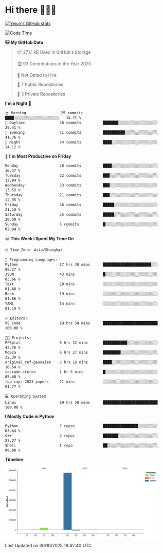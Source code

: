# Hi there 👋👋👋


<!-- <img height="195px" src="https://github-readme-stats.vercel.app/api?username=yejun688&count_private=true&show_icons=true&hide_rank=true&title_color=0969da&bg_color=ffffff00&text_color=57606a&disable_animations=true"><img height="195px" src="https://github-readme-stats.vercel.app/api/top-langs?username=yejun688&layout=compact&title_color=0969da&bg_color=ffffff00&text_color=57606a"> -->

[![Yejun's GitHub stats](https://github-readme-stats.vercel.app/api?username=yejun688)](https://github.com/yejun688/github-readme-stats)

<!---
yejun688/yejun688 is a ✨ special ✨ repository because its `README.md` (this file) appears on your GitHub profile.
You can click the Preview link to take a look at your changes.
--->

<!--START_SECTION:waka-->
![Code Time](http://img.shields.io/badge/Code%20Time-1%2C770%20hrs%2038%20mins-blue)

**🐱 My GitHub Data** 

> 📦 271.1 kB Used in GitHub's Storage 
 > 
> 🏆 93 Contributions in the Year 2025
 > 
> 🚫 Not Opted to Hire
 > 
> 📜 7 Public Repositories 
 > 
> 🔑 3 Private Repositories 
 > 
**I'm a Night 🦉** 

```text
🌞 Morning                25 commits          ████░░░░░░░░░░░░░░░░░░░░░   14.71 % 
🌆 Daytime                50 commits          ███████░░░░░░░░░░░░░░░░░░   29.41 % 
🌃 Evening                71 commits          ██████████░░░░░░░░░░░░░░░   41.76 % 
🌙 Night                  24 commits          ████░░░░░░░░░░░░░░░░░░░░░   14.12 % 
```
📅 **I'm Most Productive on Friday** 

```text
Monday                   28 commits          ████░░░░░░░░░░░░░░░░░░░░░   16.47 % 
Tuesday                  22 commits          ███░░░░░░░░░░░░░░░░░░░░░░   12.94 % 
Wednesday                23 commits          ███░░░░░░░░░░░░░░░░░░░░░░   13.53 % 
Thursday                 21 commits          ███░░░░░░░░░░░░░░░░░░░░░░   12.35 % 
Friday                   36 commits          █████░░░░░░░░░░░░░░░░░░░░   21.18 % 
Saturday                 35 commits          █████░░░░░░░░░░░░░░░░░░░░   20.59 % 
Sunday                   5 commits           █░░░░░░░░░░░░░░░░░░░░░░░░   02.94 % 
```


📊 **This Week I Spent My Time On** 

```text
🕑︎ Time Zone: Asia/Shanghai

💬 Programming Languages: 
Python                   17 hrs 38 mins      ██████████████████████░░░   88.27 % 
JSON                     43 mins             █░░░░░░░░░░░░░░░░░░░░░░░░   03.66 % 
Text                     20 mins             ░░░░░░░░░░░░░░░░░░░░░░░░░   01.68 % 
Bash                     19 mins             ░░░░░░░░░░░░░░░░░░░░░░░░░   01.66 % 
YAML                     14 mins             ░░░░░░░░░░░░░░░░░░░░░░░░░   01.19 % 

🔥 Editors: 
VS Code                  19 hrs 58 mins      █████████████████████████   100.00 % 

🐱‍💻 Projects: 
PF3plat                  8 hrs 32 mins       ███████████░░░░░░░░░░░░░░   42.76 % 
MoSca                    6 hrs 27 mins       ████████░░░░░░░░░░░░░░░░░   32.30 % 
original_ref-gaussian    3 hrs 18 mins       ████░░░░░░░░░░░░░░░░░░░░░   16.54 % 
cascade-stereo           1 hr 5 mins         █░░░░░░░░░░░░░░░░░░░░░░░░   05.48 % 
top-cvpr-2023-papers     21 mins             ░░░░░░░░░░░░░░░░░░░░░░░░░   01.77 % 

💻 Operating System: 
Linux                    19 hrs 58 mins      █████████████████████████   100.00 % 
```

**I Mostly Code in Python** 

```text
Python                   7 repos             ████████████████░░░░░░░░░   63.64 % 
C++                      3 repos             ███████░░░░░░░░░░░░░░░░░░   27.27 % 
Shell                    1 repo              ██░░░░░░░░░░░░░░░░░░░░░░░   09.09 % 
```



**Timeline**

![Lines of Code chart](https://raw.githubusercontent.com/yejun688/yejun688/main/assets/bar_graph.png)


 Last Updated on 30/10/2025 18:42:40 UTC
<!--END_SECTION:waka-->
